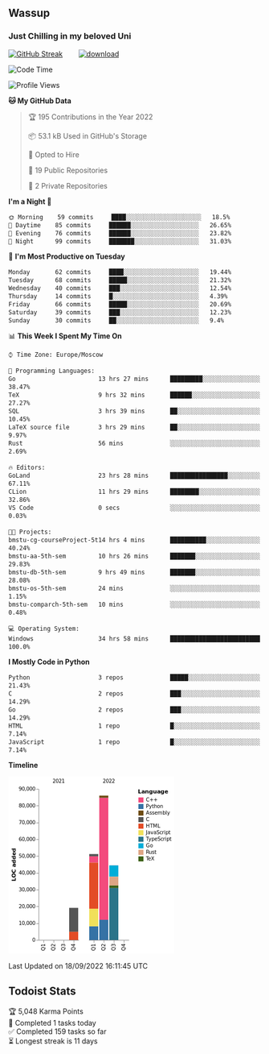 ## Wassup 
### Just Chilling in my beloved Uni 

<!--
-->

[![GitHub Streak](http://github-readme-streak-stats.herokuapp.com?user=archeoss&theme=shades-of-purple&hide_border=true&date_format=j%20M%5B%20Y%5D)](https://git.io/streak-stats)&nbsp;&nbsp;&nbsp;&nbsp;&nbsp;&nbsp;&nbsp;&nbsp;[![download](https://user-images.githubusercontent.com/68448737/147796309-d8b65b1d-4dde-40d9-b03a-2b42aaa6cd43.jpeg)
](http://bmstu.ru/)

<!--START_SECTION:waka-->
![Code Time](http://img.shields.io/badge/Code%20Time-561%20hrs%2051%20mins-blue)

![Profile Views](http://img.shields.io/badge/Profile%20Views-2-blue)

**🐱 My GitHub Data** 

> 🏆 195 Contributions in the Year 2022
 > 
> 📦 53.1 kB Used in GitHub's Storage 
 > 
> 💼 Opted to Hire
 > 
> 📜 19 Public Repositories 
 > 
> 🔑 2 Private Repositories  
 > 
**I'm a Night 🦉** 

```text
🌞 Morning    59 commits     ████░░░░░░░░░░░░░░░░░░░░░   18.5% 
🌆 Daytime    85 commits     ██████░░░░░░░░░░░░░░░░░░░   26.65% 
🌃 Evening    76 commits     ██████░░░░░░░░░░░░░░░░░░░   23.82% 
🌙 Night      99 commits     ███████░░░░░░░░░░░░░░░░░░   31.03%

```
📅 **I'm Most Productive on Tuesday** 

```text
Monday       62 commits     ████░░░░░░░░░░░░░░░░░░░░░   19.44% 
Tuesday      68 commits     █████░░░░░░░░░░░░░░░░░░░░   21.32% 
Wednesday    40 commits     ███░░░░░░░░░░░░░░░░░░░░░░   12.54% 
Thursday     14 commits     █░░░░░░░░░░░░░░░░░░░░░░░░   4.39% 
Friday       66 commits     █████░░░░░░░░░░░░░░░░░░░░   20.69% 
Saturday     39 commits     ███░░░░░░░░░░░░░░░░░░░░░░   12.23% 
Sunday       30 commits     ██░░░░░░░░░░░░░░░░░░░░░░░   9.4%

```


📊 **This Week I Spent My Time On** 

```text
⌚︎ Time Zone: Europe/Moscow

💬 Programming Languages: 
Go                       13 hrs 27 mins      █████████░░░░░░░░░░░░░░░░   38.47% 
TeX                      9 hrs 32 mins       ██████░░░░░░░░░░░░░░░░░░░   27.27% 
SQL                      3 hrs 39 mins       ██░░░░░░░░░░░░░░░░░░░░░░░   10.45% 
LaTeX source file        3 hrs 29 mins       ██░░░░░░░░░░░░░░░░░░░░░░░   9.97% 
Rust                     56 mins             ░░░░░░░░░░░░░░░░░░░░░░░░░   2.69%

🔥 Editors: 
GoLand                   23 hrs 28 mins      ████████████████░░░░░░░░░   67.11% 
CLion                    11 hrs 29 mins      ████████░░░░░░░░░░░░░░░░░   32.86% 
VS Code                  0 secs              ░░░░░░░░░░░░░░░░░░░░░░░░░   0.03%

🐱‍💻 Projects: 
bmstu-cg-courseProject-5t14 hrs 4 mins       ██████████░░░░░░░░░░░░░░░   40.24% 
bmstu-aa-5th-sem         10 hrs 26 mins      ███████░░░░░░░░░░░░░░░░░░   29.83% 
bmstu-db-5th-sem         9 hrs 49 mins       ███████░░░░░░░░░░░░░░░░░░   28.08% 
bmstu-os-5th-sem         24 mins             ░░░░░░░░░░░░░░░░░░░░░░░░░   1.15% 
bmstu-comparch-5th-sem   10 mins             ░░░░░░░░░░░░░░░░░░░░░░░░░   0.48%

💻 Operating System: 
Windows                  34 hrs 58 mins      █████████████████████████   100.0%

```

**I Mostly Code in Python** 

```text
Python                   3 repos             █████░░░░░░░░░░░░░░░░░░░░   21.43% 
C                        2 repos             ███░░░░░░░░░░░░░░░░░░░░░░   14.29% 
Go                       2 repos             ███░░░░░░░░░░░░░░░░░░░░░░   14.29% 
HTML                     1 repo              █░░░░░░░░░░░░░░░░░░░░░░░░   7.14% 
JavaScript               1 repo              █░░░░░░░░░░░░░░░░░░░░░░░░   7.14%

```


**Timeline**

![Chart not found](https://raw.githubusercontent.com/archeoss/archeoss/master/charts/bar_graph.png) 


 Last Updated on 18/09/2022 16:11:45 UTC
<!--END_SECTION:waka-->

## Todoist Stats

<!-- TODO-IST:START -->
🏆  5,048 Karma Points           
🌸  Completed 1 tasks today           
✅  Completed 159 tasks so far           
⏳  Longest streak is 11 days
<!-- TODO-IST:END -->
